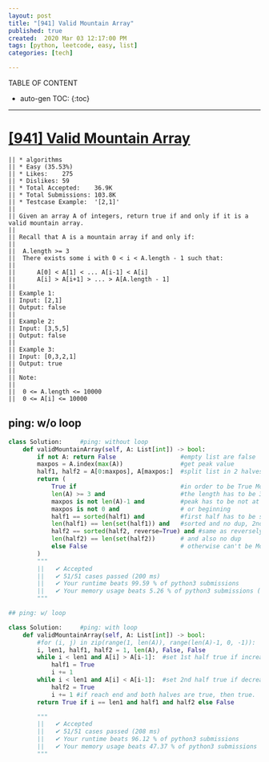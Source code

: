 ```yaml
---
layout: post
title: "[941] Valid Mountain Array"
published: true
created:  2020 Mar 03 12:17:00 PM
tags: [python, leetcode, easy, list]
categories: [tech]

---
```


TABLE OF CONTENT

* auto-gen TOC:
{:toc}

- - -

# [[941] Valid Mountain Array](https://leetcode.com/problems/valid-mountain-array/description/)

    || * algorithms
    || * Easy (35.53%)
    || * Likes:    275
    || * Dislikes: 59
    || * Total Accepted:    36.9K
    || * Total Submissions: 103.8K
    || * Testcase Example:  '[2,1]'
    || 
    || Given an array A of integers, return true if and only if it is a valid mountain array.
    || 
    || Recall that A is a mountain array if and only if:
    || 
    || 	A.length >= 3
    || 	There exists some i with 0 < i < A.length - 1 such that:
    || 	
    || 		A[0] < A[1] < ... A[i-1] < A[i] 
    || 		A[i] > A[i+1] > ... > A[A.length - 1]
    || 
    || Example 1:
    || Input: [2,1]
    || Output: false
    || 
    || Example 2:
    || Input: [3,5,5]
    || Output: false
    || 
    || Example 3:
    || Input: [0,3,2,1]
    || Output: true
    || 
    || Note:
    || 
    || 	0 <= A.length <= 10000
    || 	0 <= A[i] <= 10000 

## ping: w/o loop

```python
class Solution:     #ping: without loop
    def validMountainArray(self, A: List[int]) -> bool:
        if not A: return False                  #empty list are false
        maxpos = A.index(max(A))                #get peak value
        half1, half2 = A[0:maxpos], A[maxpos:]  #split list in 2 halves with it
        return (
            True if                             #in order to be True Mountain
            len(A) >= 3 and                     #the length has to be 3 or more
            maxpos is not len(A)-1 and          #peak has to be not at end
            maxpos is not 0 and                 # or beginning
            half1 == sorted(half1) and          #first half has to be same as
            len(half1) == len(set(half1)) and   #sorted and no dup, 2nd half
            half2 == sorted(half2, reverse=True) and #same as reversely sorted
            len(half2) == len(set(half2))       # and also no dup
            else False                          # otherwise can't be Mountain
        )
        """
        ||   ✔ Accepted
        ||   ✔ 51/51 cases passed (200 ms)
        ||   ✔ Your runtime beats 99.59 % of python3 submissions
        ||   ✔ Your memory usage beats 5.26 % of python3 submissions (14.6 MB)
        """

## ping: w/ loop

class Solution:     #ping: with loop
    def validMountainArray(self, A: List[int]) -> bool:
        #for (i, j) in zip(range(1, len(A)), range(len(A)-1, 0, -1)):
        i, len1, half1, half2 = 1, len(A), False, False
        while i < len1 and A[i] > A[i-1]:  #set 1st half true if increasing
            half1 = True
            i += 1
        while i < len1 and A[i] < A[i-1]:  #set 2nd half true if decreasing
            half2 = True
            i += 1 #if reach end and both halves are true, then true.
        return True if i == len1 and half1 and half2 else False

        """
        ||   ✔ Accepted
        ||   ✔ 51/51 cases passed (208 ms)
        ||   ✔ Your runtime beats 96.12 % of python3 submissions
        ||   ✔ Your memory usage beats 47.37 % of python3 submissions (14.1 MB)
        """
```
